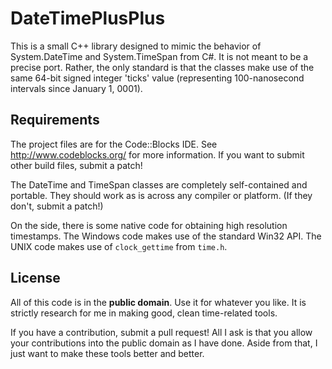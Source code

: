 DateTimePlusPlus
================

This is a small C++ library designed to mimic the behavior of System.DateTime
and System.TimeSpan from C#. It is not meant to be a precise port. Rather, the
only standard is that the classes make use of the same 64-bit signed integer
'ticks' value (representing 100-nanosecond intervals since January 1, 0001).

Requirements
------------

The project files are for the Code::Blocks IDE. See http://www.codeblocks.org/
for more information. If you want to submit other build files, submit a patch!

The DateTime and TimeSpan classes are completely self-contained and portable.
They should work as is across any compiler or platform. (If they don't, submit
a patch!)

On the side, there is some native code for obtaining high resolution timestamps.
The Windows code makes use of the standard Win32 API. The UNIX code makes use
of `clock_gettime` from `time.h`.

License
-------

All of this code is in the **public domain**. Use it for whatever you like. It
is strictly research for me in making good, clean time-related tools.

If you have a contribution, submit a pull request! All I ask is that you allow
your contributions into the public domain as I have done. Aside from that, I
just want to make these tools better and better.
